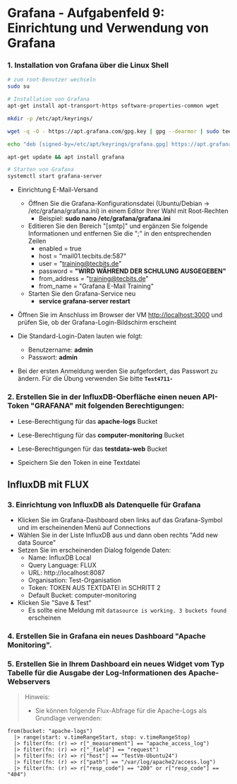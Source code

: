 # Grafana - Aufgabenfeld 9: Einrichtung und Verwendung von Grafana

### 1. Installation von Grafana über die Linux Shell

```bash
# zum root-Benutzer wechseln
sudo su

# Installation von Grafana
apt-get install apt-transport-https software-properties-common wget

mkdir -p /etc/apt/keyrings/

wget -q -O - https://apt.grafana.com/gpg.key | gpg --dearmor | sudo tee /etc/apt/keyrings/grafana.gpg > /dev/null

echo "deb [signed-by=/etc/apt/keyrings/grafana.gpg] https://apt.grafana.com stable main" | sudo tee -a /etc/apt/sources.list.d/grafana.list

apt-get update && apt install grafana

# Starten von Grafana
systemctl start grafana-server
```
- Einrichtung E-Mail-Versand
  - Öffnen Sie die Grafana-Konfigurationsdatei (Ubuntu/Debian -> /etc/grafana/grafana.ini) in einem Editor Ihrer Wahl mit Root-Rechten
    - Beispiel: **sudo nano /etc/grafana/grafana.ini**
  - Editieren Sie den Bereich "[smtp]" und ergänzen Sie folgende Informationen und entfernen Sie die ";" in den entsprechenden Zeilen
    - enabled = true
    - host = "mail01.tecbits.de:587"
    - user = "training@tecbits.de"
    - password = **"WIRD WÄHREND DER SCHULUNG AUSGEGEBEN"**
    - from_address = "training@tecbits.de"
    - from_name = "Grafana E-Mail Training"
  - Starten Sie den Grafana-Service neu
    - **service grafana-server restart**

- Öffnen Sie im Anschluss im Browser der VM [http://localhost:3000](http://localhost:3000) und prüfen Sie, ob der Grafana-Login-Bildschirm erscheint
- Die Standard-Login-Daten lauten wie folgt:
    - Benutzername: **admin**
    - Passwort: **admin**
- Bei der ersten Anmeldung werden Sie aufgefordert, das Passwort zu ändern. Für die Übung verwenden Sie bitte **`Test4711-`**

### 2. Erstellen Sie in der InfluxDB-Oberfläche einen neuen API-Token "GRAFANA" mit folgenden Berechtigungen:
- Lese-Berechtigung für das **apache-logs** Bucket
- Lese-Berechtigung für das **computer-monitoring** Bucket
- Lese-Berechtigungen für das **testdata-web** Bucket

- Speichern Sie den Token in eine Textdatei

## InfluxDB mit FLUX 

### 3. Einrichtung von InfluxDB als Datenquelle für Grafana
- Klicken Sie im Grafana-Dashboard oben links auf das Grafana-Symbol und im erscheinenden Menü auf Connections
- Wählen Sie in der Liste InfluxDB aus und dann oben rechts "Add new data Source"
- Setzen Sie im erscheinenden Dialog folgende Daten:
    - Name: InfluxDB Local
    - Query Language: FLUX
    - URL: http://localhost:8087
    - Organisation: Test-Organisation
    - Token: TOKEN AUS TEXTDATEI in SCHRITT 2
    - Default Bucket: computer-monitoring
- Klicken Sie "Save & Test"
    - Es sollte eine Meldung mit `datasource is working. 3 buckets found` erscheinen

### 4. Erstellen Sie in Grafana ein neues Dashboard "Apache Monitoring".

### 5. Erstellen Sie in Ihrem Dashboard ein neues Widget vom Typ Tabelle für die Ausgabe der Log-Informationen des Apache-Webservers

> Hinweis:
> - Sie können folgende Flux-Abfrage für die Apache-Logs als Grundlage verwenden:
```
from(bucket: "apache-logs")
  |> range(start: v.timeRangeStart, stop: v.timeRangeStop)
  |> filter(fn: (r) => r["_measurement"] == "apache_access_log")
  |> filter(fn: (r) => r["_field"] == "request")
  |> filter(fn: (r) => r["host"] == "TestVm-Ubuntu24")
  |> filter(fn: (r) => r["path"] == "/var/log/apache2/access.log")
  |> filter(fn: (r) => r["resp_code"] == "200" or r["resp_code"] == "404")
```
